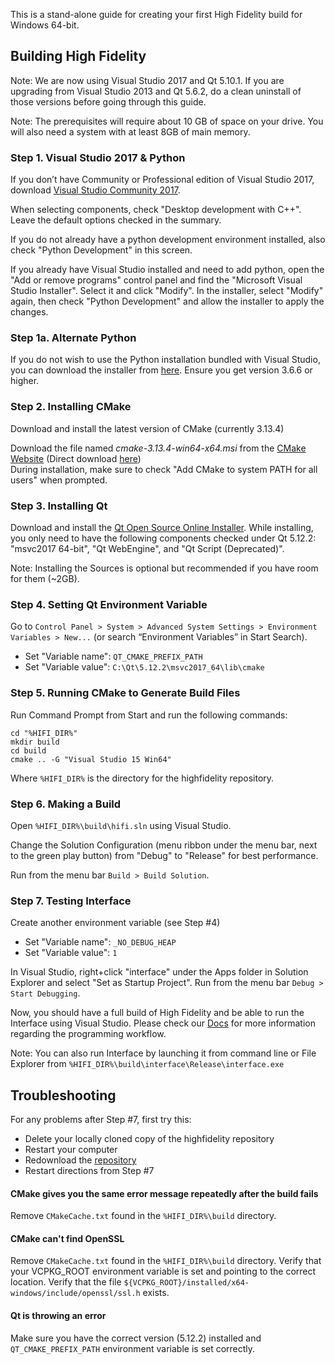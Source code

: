 This is a stand-alone guide for creating your first High Fidelity build for Windows 64-bit.

## Building High Fidelity
Note: We are now using Visual Studio 2017 and Qt 5.10.1. If you are upgrading from Visual Studio 2013 and Qt 5.6.2, do a clean uninstall of those versions before going through this guide.

Note: The prerequisites will require about 10 GB of space on your drive. You will also need a system with at least 8GB of main memory.

### Step 1. Visual Studio 2017 & Python

If you don’t have Community or Professional edition of Visual Studio 2017, download [Visual Studio Community 2017](https://www.visualstudio.com/downloads/).

When selecting components, check "Desktop development with C++".  
Leave the default options checked in the summary.  

If you do not already have a python development environment installed, also check  "Python Development" in this screen.

If you already have Visual Studio installed and need to add python, open the "Add or remove programs" control panel and find the "Microsoft Visual Studio Installer".  Select it and click "Modify".  In the installer, select "Modify" again, then check "Python Development" and allow the installer to apply the changes.

### Step 1a.  Alternate Python

If you do not wish to use the Python installation bundled with Visual Studio, you can download the installer from [here](https://www.python.org/downloads/).  Ensure you get version 3.6.6 or higher.

### Step 2. Installing CMake

Download and install the latest version of CMake (currently 3.13.4)

Download the file named *cmake-3.13.4-win64-x64.msi* from the [CMake Website](https://cmake.org/download/) (Direct download [here](https://github.com/Kitware/CMake/releases/download/v3.13.4/cmake-3.13.4-win64-x64.msi))     
During installation, make sure to check "Add CMake to system PATH for all users" when prompted.

### Step 3. Installing Qt

Download and install the [Qt Open Source Online Installer](https://www.qt.io/download-qt-installer?hsCtaTracking=9f6a2170-a938-42df-a8e2-a9f0b1d6cdce%7C6cb0de4f-9bb5-4778-ab02-bfb62735f3e5). While installing, you only need to have the following components checked under Qt 5.12.2: "msvc2017 64-bit", "Qt WebEngine", and "Qt Script (Deprecated)".

Note: Installing the Sources is optional but recommended if you have room for them (~2GB).

### Step 4. Setting Qt Environment Variable

Go to `Control Panel > System > Advanced System Settings > Environment Variables > New...` (or search “Environment Variables” in Start Search).
* Set "Variable name": `QT_CMAKE_PREFIX_PATH`
* Set "Variable value": `C:\Qt\5.12.2\msvc2017_64\lib\cmake`

### Step 5. Running CMake to Generate Build Files

Run Command Prompt from Start and run the following commands:
```
cd "%HIFI_DIR%"
mkdir build
cd build
cmake .. -G "Visual Studio 15 Win64"
```

Where `%HIFI_DIR%` is the directory for the highfidelity repository.

### Step 6. Making a Build

Open `%HIFI_DIR%\build\hifi.sln` using Visual Studio.

Change the Solution Configuration (menu ribbon under the menu bar, next to the green play button) from "Debug" to "Release" for best performance.

Run from the menu bar `Build > Build Solution`.

### Step 7. Testing Interface

Create another environment variable (see Step #4)
* Set "Variable name": `_NO_DEBUG_HEAP`
* Set "Variable value": `1`

In Visual Studio, right+click "interface" under the Apps folder in Solution Explorer and select "Set as Startup Project". Run from the menu bar `Debug > Start Debugging`.

Now, you should have a full build of High Fidelity and be able to run the Interface using Visual Studio. Please check our [Docs](https://wiki.highfidelity.com/wiki/Main_Page) for more information regarding the programming workflow.

Note: You can also run Interface by launching it from command line or File Explorer from `%HIFI_DIR%\build\interface\Release\interface.exe`

## Troubleshooting

For any problems after Step #7, first try this:
* Delete your locally cloned copy of the highfidelity repository
* Restart your computer
* Redownload the [repository](https://github.com/highfidelity/hifi)
* Restart directions from Step #7

#### CMake gives you the same error message repeatedly after the build fails

Remove `CMakeCache.txt` found in the `%HIFI_DIR%\build` directory.

#### CMake can't find OpenSSL

Remove `CMakeCache.txt` found in the `%HIFI_DIR%\build` directory.  Verify that your VCPKG_ROOT environment variable is set and pointing to the correct location.  Verify that the file `${VCPKG_ROOT}/installed/x64-windows/include/openssl/ssl.h` exists.

#### Qt is throwing an error

Make sure you have the correct version (5.12.2) installed and `QT_CMAKE_PREFIX_PATH` environment variable is set correctly.
